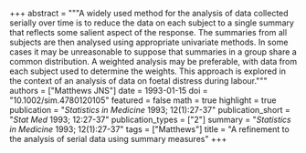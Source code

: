+++
abstract = """A widely used method for the analysis of data collected serially over time is to reduce the data on each subject to a single summary that reflects some salient aspect of the response. The summaries from all subjects are then analysed using appropriate univariate methods. In some cases it may be unreasonable to suppose that summaries in a group share a common distribution. A weighted analysis may be preferable, with data from each subject used to determine the weights. This approach is explored in the context of an analysis of data on foetal distress during labour."""
authors = ["Matthews JNS"]
date = 1993-01-15
doi = "10.1002/sim.4780120105"
featured = false
math = true
highlight = true
publication = "*Statistics in Medicine* 1993; 12(1):27-37"
publication_short = "*Stat Med* 1993; 12:27-37"
publication_types = ["2"]
summary = "*Statistics in Medicine* 1993; 12(1):27-37"
tags = ["Matthews"]
title = "A refinement to the analysis of serial data using summary measures"
+++
